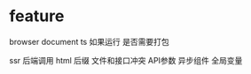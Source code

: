 
# feature
  browser document
  ts 如果运行
  是否需要打包

  ssr
  后端调用
  html 后缀
  文件和接口冲突
  API参数
  异步组件
  全局变量
